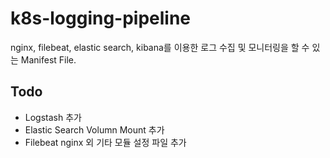 # k8s-logging-pipeline

nginx, filebeat, elastic search, kibana를 이용한 로그 수집 및 모니터링을 할 수 있는 Manifest File.


## Todo
- Logstash 추가
- Elastic Search Volumn Mount 추가
- Filebeat nginx 외 기타 모듈 설정 파일 추가
